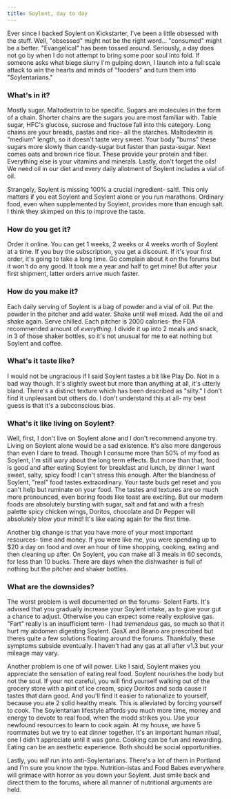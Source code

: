 ```yaml
---
title: Soylent, day to day
---
```


Ever since I backed Soylent on Kickstarter, I've been a little obsessed with the stuff. Well, "obsessed" might not be the right word... "consumed" might be a better. "Evangelical" has been tossed around. Seriously, a day does not go by when I do not attempt to bring some poor soul into fold. If someone asks what biege slurry I'm gulping down, I launch into a full scale attack to win the hearts and minds of "fooders" and turn them into "Soylentarians."

### What's in it?

Mostly sugar. Maltodextrin to be specific. Sugars are molecules in the form of a chain. Shorter chains are the sugars you are most familiar with. Table sugar, HFC's glucose, sucrose and fructose fall into this category. Long chains are your breads, pastas and rice- all the starches. Maltodextrin is "medium" length, so it doesn't taste very sweet. Your body "burns" these sugars more slowly than candy-sugar but faster than pasta-sugar. Next comes oats and brown rice flour. These provide your protein and fiber. Everything else is your vitamins and minerals. Lastly, don't forget the oils! We need oil in our diet and every daily allotment of Soylent includes a vial of oil.

Strangely, Soylent is missing 100% a crucial ingredient- salt!. This only matters if you eat Soylent and Soylent alone or you run marathons. Ordinary food, even when supplemented by Soylent, provides more than enough salt. I think they skimped on this to improve the taste.

### How do you get it?

Order it online. You can get 1 weeks, 2 weeks or 4 weeks worth of Soylent at a time. If you buy the subscription, you get a discount. If it's your first order, it's going to take a long time. Go complain about it on the forums but it won't do any good. It took me a year and half to get mine! But after your first shipment, latter orders arrive much faster.

### How do you make it?

Each daily serving of Soylent is a bag of powder and a vial of oil. Put the powder in the pitcher and add water. Shake until well mixed. Add the oil and shake again. Serve chilled. Each pitcher is 2000 calories- the FDA recommended amount of *everything*. I divide it up into 2 meals and snack, in 3 of those shaker bottles, so it's not unusual for me to eat nothing but Soylent and coffee.

### What's it taste like?

I would not be ungracious if I said Soylent tastes a bit like Play Do. Not in a bad way though. It's slightly sweet but more than anything at all, it's utterly bland. There's a distinct texture which has been described as "silty." I don't find it unpleasant but others do. I don't understand this at all- my best guess is that it's a subconscious bias.

### What's it like living on Soylent?

Well, first, I don't live on Soylent alone and I don't recommend anyone try. Living on Soylent alone would be a sad existence. It's also more dangerous than even I dare to tread. Though I consume more than 50% of my food as Soylent, I'm still wary about the long term effects. But more than that, food is good and after eating Soylent for breakfast and lunch, by dinner I want sweet, salty, spicy food! I can't stress this enough. After the blandness of Soylent, "real" food tastes extraordinary. Your taste buds get reset and you can't help but ruminate on your food. The tastes and textures are so much more pronounced, even boring foods like toast are exciting. But our modern foods are absolutely bursting with sugar, salt and fat and with a fresh palette spicy chicken wings, Doritos, chocolate and Dr Pepper will absolutely blow your mind! It's like eating again for the first time.

Another big change is that you have more of your most important resources- time and money. If you were like me, you were spending up to $20 a day on food and over an hour of time shopping, cooking, eating and then cleaning up after. On Soylent, you can make all 3 meals in 60 seconds, for less than 10 bucks. There are days when the dishwasher is full of nothing but the pitcher and shaker bottles.

### What are the downsides?

The worst problem is well documented on the forums- Solent Farts. It's advised that you gradually increase your Soylent intake, as to give your gut a chance to adjust. Otherwise you can expect some really explosive gas. "Fart" really is an insufficient term- I had *tremendous* gas, so much so that it hurt my abdomen digesting Soylent. GasX and Beano are prescribed but theres quite a few solutions floating around the forums. Thankfully, these symptoms subside eventually. I haven't had any gas at all after v1.3 but your mileage may vary.

Another problem is one of will power. Like I said, Soylent makes you appreciate the sensation of eating real food. Soylent nourishes the body but not the soul. If your not careful, you will find yourself walking out of the grocery store with a pint of ice cream, spicy Doritos and soda cause it tastes that darn good. And you'll find it easier to rationalize to yourself, because you ate 2 solid healthy meals. This is alleviated by forcing yourself to cook. The Soylentarian lifestyle affords you much more time, money and energy to devote to real food, when the modd strikes you. Use your newfound resources to learn to cook again. At my house, we have 5 roommates but we try to eat dinner together. It's an important human ritual, one I didn't appreciate until it was gone. Cooking can be fun and rewarding. Eating can be an aesthetic experience. Both should be social opportunities.

Lastly, you *will* run into anti-Soylentarians. There's a lot of them in Portland and I'm sure you know the type. Nutrition-istas and Food Babes everywhere will grimace with horror as you down your Soylent. Just smile back and direct them to the forums, where all manner of nutritional arguments are held.

